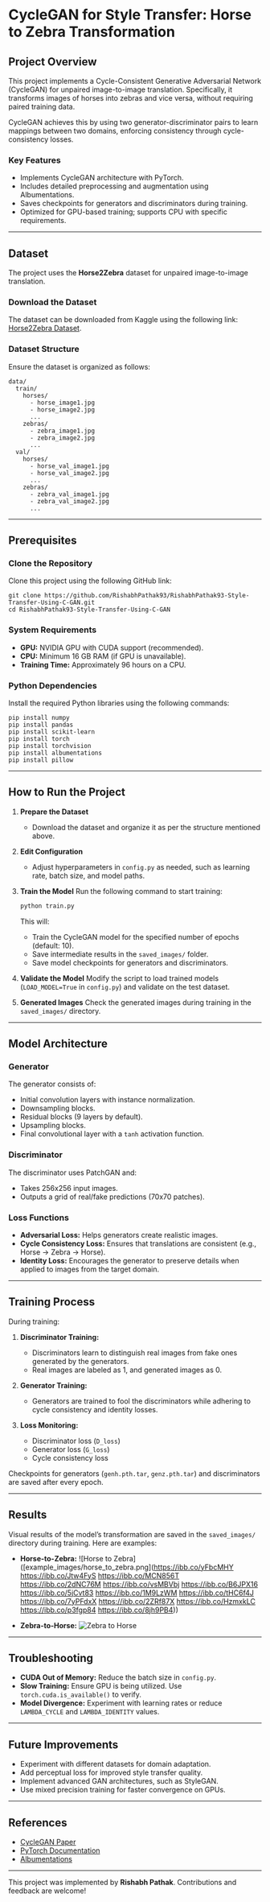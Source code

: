 # CycleGAN for Style Transfer: Horse to Zebra Transformation

## **Project Overview**
This project implements a Cycle-Consistent Generative Adversarial Network (CycleGAN) for unpaired image-to-image translation. Specifically, it transforms images of horses into zebras and vice versa, without requiring paired training data.

CycleGAN achieves this by using two generator-discriminator pairs to learn mappings between two domains, enforcing consistency through cycle-consistency losses.

### **Key Features**
- Implements CycleGAN architecture with PyTorch.
- Includes detailed preprocessing and augmentation using Albumentations.
- Saves checkpoints for generators and discriminators during training.
- Optimized for GPU-based training; supports CPU with specific requirements.

---

## **Dataset**
The project uses the **Horse2Zebra** dataset for unpaired image-to-image translation.

### **Download the Dataset**
The dataset can be downloaded from Kaggle using the following link:
[Horse2Zebra Dataset](https://www.kaggle.com/datasets/balraj98/horse2zebra-dataset/code).

### **Dataset Structure**
Ensure the dataset is organized as follows:
```
data/
  train/
    horses/
      - horse_image1.jpg
      - horse_image2.jpg
      ...
    zebras/
      - zebra_image1.jpg
      - zebra_image2.jpg
      ...
  val/
    horses/
      - horse_val_image1.jpg
      - horse_val_image2.jpg
      ...
    zebras/
      - zebra_val_image1.jpg
      - zebra_val_image2.jpg
      ...
```

---

## **Prerequisites**

### **Clone the Repository**
Clone this project using the following GitHub link:
```
git clone https://github.com/RishabhPathak93/RishabhPathak93-Style-Transfer-Using-C-GAN.git
cd RishabhPathak93-Style-Transfer-Using-C-GAN
```

### **System Requirements**
- **GPU:** NVIDIA GPU with CUDA support (recommended).
- **CPU:** Minimum 16 GB RAM (if GPU is unavailable).
- **Training Time:** Approximately 96 hours on a CPU.

### **Python Dependencies**
Install the required Python libraries using the following commands:
```
pip install numpy
pip install pandas
pip install scikit-learn
pip install torch
pip install torchvision
pip install albumentations
pip install pillow
```

---

## **How to Run the Project**

1. **Prepare the Dataset**
   - Download the dataset and organize it as per the structure mentioned above.

2. **Edit Configuration**
   - Adjust hyperparameters in `config.py` as needed, such as learning rate, batch size, and model paths.

3. **Train the Model**
   Run the following command to start training:
   ```bash
   python train.py
   ```
   This will:
   - Train the CycleGAN model for the specified number of epochs (default: 10).
   - Save intermediate results in the `saved_images/` folder.
   - Save model checkpoints for generators and discriminators.

4. **Validate the Model**
   Modify the script to load trained models (`LOAD_MODEL=True` in `config.py`) and validate on the test dataset.

5. **Generated Images**
   Check the generated images during training in the `saved_images/` directory.

---

## **Model Architecture**

### **Generator**
The generator consists of:
- Initial convolution layers with instance normalization.
- Downsampling blocks.
- Residual blocks (9 layers by default).
- Upsampling blocks.
- Final convolutional layer with a `tanh` activation function.

### **Discriminator**
The discriminator uses PatchGAN and:
- Takes 256x256 input images.
- Outputs a grid of real/fake predictions (70x70 patches).

### **Loss Functions**
- **Adversarial Loss:** Helps generators create realistic images.
- **Cycle Consistency Loss:** Ensures that translations are consistent (e.g., Horse -> Zebra -> Horse).
- **Identity Loss:** Encourages the generator to preserve details when applied to images from the target domain.

---

## **Training Process**
During training:
1. **Discriminator Training:**
   - Discriminators learn to distinguish real images from fake ones generated by the generators.
   - Real images are labeled as 1, and generated images as 0.

2. **Generator Training:**
   - Generators are trained to fool the discriminators while adhering to cycle consistency and identity losses.

3. **Loss Monitoring:**
   - Discriminator loss (`D_loss`)
   - Generator loss (`G_loss`)
   - Cycle consistency loss

Checkpoints for generators (`genh.pth.tar`, `genz.pth.tar`) and discriminators are saved after every epoch.

---

## **Results**
Visual results of the model’s transformation are saved in the `saved_images/` directory during training. Here are examples:

- **Horse-to-Zebra:**
  ![Horse to Zebra]([example_images/horse_to_zebra.png](https://ibb.co/yFbcMHY
https://ibb.co/Jtw4FyS
https://ibb.co/MCN856T
https://ibb.co/2dNC76M
https://ibb.co/vsMBVbj
https://ibb.co/B6JPX16
https://ibb.co/5jCvt83
https://ibb.co/1M9LzWM
https://ibb.co/tHC6f4J
https://ibb.co/7yPFdxX
https://ibb.co/2ZRf87X
https://ibb.co/HzmxkLC
https://ibb.co/p3fgp84
https://ibb.co/8jh9PB4))

- **Zebra-to-Horse:**
  ![Zebra to Horse](example_images/zebra_to_horse.png)

---

## **Troubleshooting**
- **CUDA Out of Memory:** Reduce the batch size in `config.py`.
- **Slow Training:** Ensure GPU is being utilized. Use `torch.cuda.is_available()` to verify.
- **Model Divergence:** Experiment with learning rates or reduce `LAMBDA_CYCLE` and `LAMBDA_IDENTITY` values.

---

## **Future Improvements**
- Experiment with different datasets for domain adaptation.
- Add perceptual loss for improved style transfer quality.
- Implement advanced GAN architectures, such as StyleGAN.
- Use mixed precision training for faster convergence on GPUs.

---

## **References**
- [CycleGAN Paper](https://www.researchgate.net/publication/322060135_Unpaired_Image-to-Image_Translation_Using_Cycle-Consistent_Adversarial_Networks)
- [PyTorch Documentation](https://pytorch.org/docs/stable/index.html)
- [Albumentations](https://albumentations.ai/)

---

This project was implemented by **Rishabh Pathak**. Contributions and feedback are welcome!

